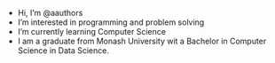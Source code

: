- Hi, I’m @aauthors
- I’m interested in programming and problem solving
- I’m currently learning Computer Science
- I am a graduate from Monash University wit a Bachelor in Computer Science in Data Science.

<!---
aauthors/aauthors is a ✨ special ✨ repository because its `README.md` (this file) appears on your GitHub profile.
You can click the Preview link to take a look at your changes.
--->
